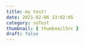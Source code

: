 ```yaml
---
title: my test!
date: 2021-02-06 13:02:65
category: soTest
thumbnail: { thumbnailSrc }
draft: false
---
```


